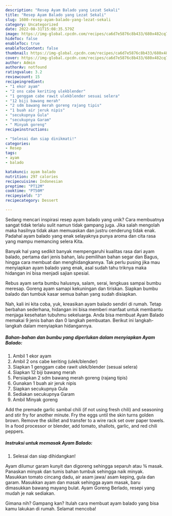 ```yaml
---
description: "Resep Ayam Balado yang Lezat Sekali"
title: "Resep Ayam Balado yang Lezat Sekali"
slug: 1600-resep-ayam-balado-yang-lezat-sekali
category: Uncategorized
date: 2022-08-31T15:08:35.579Z
image: https://img-global.cpcdn.com/recipes/ca6d7e5876c8b433/680x482cq70/ayam-balado-foto-resep-utama.jpg
hideToc: false
enableToc: true
enableTocContent: false
thumbnail: https://img-global.cpcdn.com/recipes/ca6d7e5876c8b433/680x482cq70/ayam-balado-foto-resep-utama.jpg
cover: https://img-global.cpcdn.com/recipes/ca6d7e5876c8b433/680x482cq70/ayam-balado-foto-resep-utama.jpg
author: Admin
authorAv: notfound
ratingvalue: 3.2
reviewcount: 15
recipeingredient:
- "1 ekor ayam"
- "2 ons cabe keriting ulekblender"
- "1 genggam cabe rawit ulekblender sesuai selera"
- "12 biji bawang merah"
- "2 sdm bawang merah goreng rajang tipis"
- "1 buah air jeruk nipis"
- "secukupnya Gula"
- "secukupnya Garam"
- " Minyak goreng"
recipeinstructions:

- "Selesai dan siap dinikmati!"
categories:
- Resep
tags:
- ayam
- balado

katakunci: ayam balado 
nutrition: 297 calories
recipecuisine: Indonesian
preptime: "PT12M"
cooktime: "PT50M"
recipeyield: "3"
recipecategory: Dessert

---
```





Sedang mencari inspirasi resep ayam balado yang unik? Cara membuatnya sangat tidak terlalu sulit namun tidak gampang juga. Jika salah mengolah maka hasilnya tidak akan memuaskan dan justru cenderung tidak enak. Padahal ayam balado yang enak selayaknya punya aroma dan cita rasa yang mampu memancing selera Kita.





Banyak hal yang sedikit banyak mempengaruhi kualitas rasa dari ayam balado, pertama dari jenis bahan, lalu pemilihan bahan segar dan Bagus, hingga cara membuat dan menghidangkannya. Tak perlu pusing jika mau menyiapkan ayam balado yang enak,      asal sudah tahu triknya maka hidangan ini bisa menjadi sajian spesial.














Rebus ayam serta bumbu halusnya, salam, serai, lengkuas sampai bumbu meresap. Goreng ayam samapi kekuningan dan tiriskan. Siapkan bumbu balado dan tumbuk kasar semua bahan yang sudah disiapkan.






Nah, kali ini kita coba, yuk, kreasikan ayam balado sendiri di rumah. Tetap berbahan sederhana, hidangan ini bisa memberi manfaat untuk membantu menjaga kesehatan tubuhmu sekeluarga. Anda bisa membuat Ayam Balado memakai 9 jenis bahan dan 0 langkah pembuatan. Berikut ini langkah-langkah dalam menyiapkan hidangannya.

<!--inarticleads1-->

##### Bahan-bahan dan bumbu yang diperlukan dalam menyiapkan Ayam Balado:

1. Ambil 1 ekor ayam
1. Ambil 2 ons cabe keriting (ulek/blender)
1. Siapkan 1 genggam cabe rawit ulek/blender (sesuai selera)
1. Siapkan 12 biji bawang merah
1. Persiapkan 2 sdm bawang merah goreng (rajang tipis)
1. Gunakan 1 buah air jeruk nipis
1. Siapkan secukupnya Gula
1. Sediakan secukupnya Garam
1. Ambil  Minyak goreng


Add the premade garlic sambal chili (if not using fresh chili) and seasoning and stir fry for another minute. Fry the eggs until the skin turns golden brown. Remove the skillet and transfer to a wire rack set over paper towels. In a food processor or blender, add tomato, shallots, garlic, and red chili peppers. 

<!--inarticleads2-->

##### Instruksi untuk memasak Ayam Balado:


1. Selesai dan siap dihidangkan!

Ayam dilumur garam kunyit dan digoreng sehingga separuh atau ¾ masak. Panaskan minyak dan tumis bahan tumbuk sehingga naik minyak. Masukkan tomato cincang dadu, air asam jawa/ asam keping, gula dan garam. Masukkan ayam dan masak sehingga ayam masak, baru dimasukkan bawang mayang bulat. Ayam Goreng Berlado, resepi yang mudah je nak sediakan. 

Gimana nih? Gampang kan? Itulah cara membuat ayam balado yang bisa kamu lakukan di rumah. Selamat mencoba!
